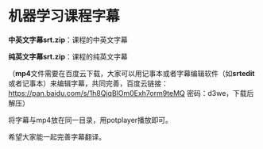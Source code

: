 # **机器学习课程字幕**

**中英文字幕srt.zip**：课程的中英文字幕

**纯英文字幕srt.zip**：课程的纯英文字幕

（**mp4**文件需要在百度云下载，大家可以用记事本或者字幕编辑软件（如**srtedit**或者记事本）来编辑字幕，共同完善，百度云链接：https://pan.baidu.com/s/1h8QjqBlOm0Exh7orm9teMQ 密码：d3we，下载后解压）

将字幕与mp4放在同一目录，用potplayer播放即可。

希望大家能一起完善字幕翻译。